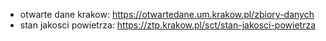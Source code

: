 - otwarte dane krakow: https://otwartedane.um.krakow.pl/zbiory-danych
- stan jakosci powietrza: https://ztp.krakow.pl/sct/stan-jakosci-powietrza